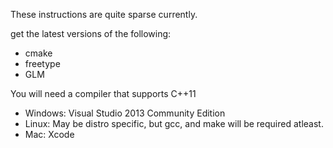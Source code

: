 These instructions are quite sparse currently.

get the latest versions of the following:
* cmake
* freetype
* GLM

You will need a compiler that supports C++11
* Windows: Visual Studio 2013 Community Edition
* Linux: May be distro specific, but gcc, and make will be required atleast.
* Mac: Xcode
